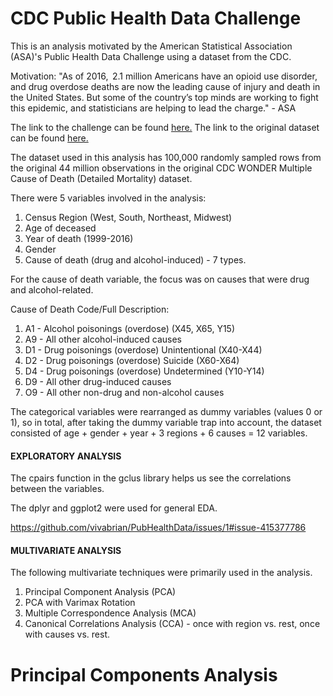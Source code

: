 # CDC Public Health Data Challenge

This is an analysis motivated by the American Statistical Association (ASA)'s Public Health Data Challenge using a dataset from the CDC.

Motivation: "As of 2016,  2.1 million Americans have an opioid use disorder, and drug overdose deaths are now the leading cause of injury and death in the United States. But some of the country’s top minds are working to fight this epidemic, and statisticians are helping to lead the charge." - ASA

The link to the challenge can be found [here.](https://thisisstatistics.org/public-health-data-challenge/)
The link to the original dataset can be found [here.](https://wonder.cdc.gov/mcd.html)

The dataset used in this analysis has 100,000 randomly sampled rows from the original 44 million observations in the original CDC WONDER Multiple Cause of Death (Detailed Mortality) dataset. 


There were 5 variables involved in the analysis: 
  1. Census Region (West, South, Northeast, Midwest) 
  2. Age of deceased
  3. Year of death (1999-2016)
  4. Gender
  5. Cause of death (drug and alcohol-induced) - 7 types.
  
For the cause of death variable, the focus was on causes that were drug and alcohol-related. 

Cause of Death Code/Full Description:
  1. A1 - Alcohol poisonings (overdose) (X45, X65, Y15)
  2. A9 - All other alcohol-induced causes
  3. D1 - Drug poisonings (overdose) Unintentional (X40-X44)
  4. D2 - Drug poisonings (overdose) Suicide (X60-X64) 
  5. D4 - Drug poisonings (overdose) Undetermined (Y10-Y14)
  6. D9 - All other drug-induced causes
  7. O9 - All other non-drug and non-alcohol causes

The categorical variables were rearranged as dummy variables (values 0 or 1), so in total, after taking the dummy variable trap into account, the dataset consisted of age + gender + year + 3 regions + 6 causes = 12 variables.

#### EXPLORATORY ANALYSIS

The cpairs function in the gclus library helps us see the correlations between the variables.

The dplyr and ggplot2 were used for general EDA.

https://github.com/vivabrian/PubHealthData/issues/1#issue-415377786



#### MULTIVARIATE ANALYSIS

The following multivariate techniques were primarily used in the analysis.
  1. Principal Component Analysis (PCA) 
  2. PCA with Varimax Rotation
  3. Multiple Correspondence Analysis (MCA)
  4. Canonical Correlations Analysis (CCA) - once with region vs. rest, once with causes vs. rest.

# Principal Components Analysis

